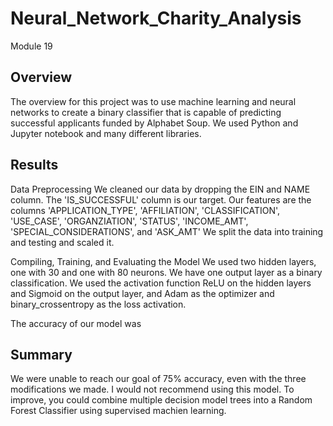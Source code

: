 # Neural_Network_Charity_Analysis
Module 19
## Overview
The overview for this project was to use machine learning and neural networks to create a binary classifier that is capable of predicting successful applicants funded by Alphabet Soup. We used Python and Jupyter notebook and many different libraries. 

## Results
Data Preprocessing
We cleaned our data by dropping the EIN and NAME column. The 'IS_SUCCESSFUL' column is our target. Our features are the columns 'APPLICATION_TYPE', 'AFFILIATION', 'CLASSIFICATION', 'USE_CASE', 'ORGANZIATION', 'STATUS', 'INCOME_AMT', 'SPECIAL_CONSIDERATIONS', and 'ASK_AMT'
We split the data into training and testing and scaled it.

Compiling, Training, and Evaluating the Model
We used two hidden layers, one with 30 and one with 80 neurons. We have one output layer as a binary classification. We used the activation function ReLU on the hidden layers and Sigmoid on the output layer, and Adam as the optimizer and binary_crossentropy as the loss activation.

The accuracy of our model was 

## Summary
We were unable to reach our goal of 75% accuracy, even with the three modifications we made. I would not recommend using this model. To improve, you could combine multiple decision model trees into a Random Forest Classifier using supervised machien learning. 
